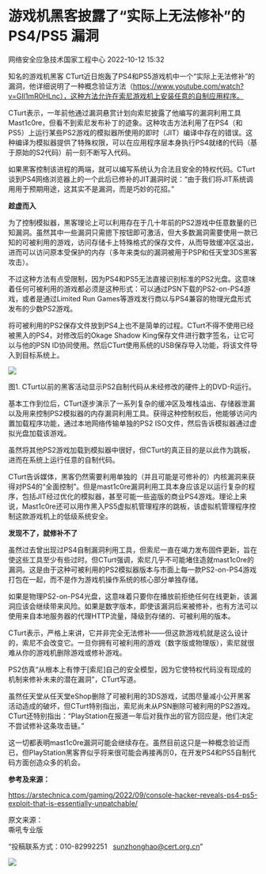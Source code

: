 #  游戏机黑客披露了“实际上无法修补”的PS4/PS5 漏洞   
 网络安全应急技术国家工程中心   2022-10-12 15:32  
  
知名的游戏机黑客 CTurt近日炮轰了PS4和PS5游戏机中一个“实际上无法修补”的漏洞，他详细说明了一种概念验证方法（https://www.youtube.com/watch?v=GIl1mR0HLnc），这种方法允许在索尼游戏机上安装任意的自制应用程序。  
  
CTurt表示，一年前他通过漏洞悬赏计划向索尼披露了他编写的漏洞利用工具Mast1c0re，但看不到索尼发布补丁的迹象。这种攻击方法利用了在PS4（和 PS5）上运行某些PS2游戏的模拟器所使用的即时（JIT）编译中存在的错误。这种编译为模拟器提供了特殊权限，可以在应用程序层本身执行PS4就绪的代码（基于原始的S2代码）前一刻不断写入代码。  
  
如果黑客控制该进程的两端，就可以编写系统认为合法且安全的特权代码。CTurt谈到PS4网络浏览器上的一个此后已修补的JIT漏洞时说：“由于我们将JIT系统调用用于预期用途，这其实不是漏洞，而是巧妙的花招。”  
  
**趁虚而入**  
  
为了控制模拟器，黑客理论上可以利用存在于几十年前的PS2游戏中任意数量的已知漏洞。虽然其中一些漏洞只需摁下按钮即可激活，但大多数漏洞需要使用一款已知的可被利用的游戏，访问存储卡上特殊格式的保存文件，从而导致缓冲区溢出，进而可以访问原本受保护的内存（多年来类似的漏洞被用于PSP和任天堂3DS黑客攻击）。  
  
不过这种方法有点受限制，因为PS4和PS5无法直接识别标准的PS2光盘。这意味着任何可被利用的游戏都必须是这种形式：可以通过PSN下载的PS2-on-PS4游戏，或者是通过Limited Run Games等游戏发行商以与PS4兼容的物理光盘形式发布的少数PS2游戏。  
  
将可被利用的PS2保存文件放到PS4上也不是简单的过程。CTurt不得不使用已经被黑入的PS4，对修改后的Okage Shadow King保存文件进行数字签名，让它可以与他的PSN ID协同使用。然后CTurt使用系统的USB保存导入功能，将该文件导入到目标系统上。  
  
![](https://mmbiz.qpic.cn/sz_mmbiz_png/wpkib3J60o29eiaYsD4Tw8dSwGib4iazdsM7V17gvMaX2LpW0ebTicOs6MdibAyye5cvq5W2KbgGSOic885iaZ93vArF9A/640?wx_fmt=png&wxfrom=5&wx_lazy=1&wx_co=1 "")  
  
图1. CTurt以前的黑客活动显示PS2自制代码从未经修改的硬件上的DVD-R运行。  
  
基本工作到位后，CTurt逐步演示了一系列复杂的缓冲区及堆栈溢出、存储器泄漏以及用来控制PS2模拟器的内存漏洞利用工具。获得这种控制权后，他能够访问内置加载程序功能，通过本地网络传输单独的PS2 ISO文件，然后告诉模拟器通过虚拟光盘加载该游戏。  
  
虽然将其他PS2游戏加载到模拟器中很好，但CTurt的真正目的是以此作为跳板，进而在系统上运行任意的自制代码。  
  
CTurt告诉媒体，黑客仍然需要利用单独的（并且可能是可修补的）内核漏洞来获得对PS4的“全面控制”。但是mast1c0re漏洞利用工具本身应该足以运行复杂的程序，包括JIT经过优化的模拟器，甚至可能一些盗版的商业PS4游戏。理论上来说，Mast1c0re还可以用作黑入PS5虚拟机管理程序的跳板，该虚拟机管理程序控制这款游戏机上的低级系统安全。  
  
**发现不了，就修补不了**  
  
虽然过去曾出现过PS4自制漏洞利用工具，但索尼一直在竭力发布固件更新，旨在使这些工具至少有些过时。但CTurt强调，索尼几乎不可能堵住造就mast1c0re的漏洞。这是由于这种可被利用的PS2模拟器版本与市面上每一款PS2-on-PS4游戏打包在一起，而不是作为游戏机操作系统的核心部分单独存储。  
  
如果是物理PS2-on-PS4光盘，这意味着只要你在播放前拒绝任何在线更新，该漏洞应该会继续带来风险。如果是数字版本，即使该漏洞后来被修补，也有方法可以使用来自本地服务器的代理HTTP流量，降级到存储的、可被利用的版本。  
  
CTurt表示，严格上来讲，它并非完全无法修补——但这款游戏机就是这么设计的，索尼不会改变它。一旦你拥有可被利用的游戏（数字版或物理版），索尼就很难从你的游戏机删除游戏或修补游戏。  
  
PS2仿真“从根本上有悖于[索尼]自己的安全模型，因为它使特权代码没有现成的机制来修补未来的潜在漏洞”，CTurt写道。  
  
虽然任天堂从任天堂eShop删除了可被利用的3DS游戏，试图尽量减小公开黑客活动造成的破坏，但CTurt特别指出，索尼尚未从PSN删除可被利用的PS2游戏。CTurt还特别指出：“PlayStation在报道一年后对我作出的官方回应是，他们决定不尝试修补这条攻击链。”  
  
这一切都表明mast1c0re漏洞可能会继续存在。虽然目前这只是一种概念验证而已，但PlayStation黑客界似乎将来很可能会再接再厉0，在开发PS4和PS5自制代码方面创造众多的机会。  
  
**参考及来源：**  
  
https://arstechnica.com/gaming/2022/09/console-hacker-reveals-ps4-ps5-exploit-that-is-essentially-unpatchable/  
  
  
  
原文来源：  
嘶吼专业版  
  
“投稿联系方式：010-82992251   sunzhonghao@cert.org.cn”  
  
![](https://mmbiz.qpic.cn/mmbiz_jpg/GoUrACT176njVOPvfib4X3jQ6GIHLtX8SSDvbpmcpr4uu3X7ELG7PDjdaLVeq4Er02ZoicTPvxrC6KCVH3bssUVw/640?wx_fmt=jpeg "")  
  
